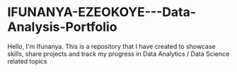 # IFUNANYA-EZEOKOYE---Data-Analysis-Portfolio
Hello, I'm Ifunanya.
This is a repository that I have created to showcase skills, share projects and track my progress in Data Analytics / Data Science related topics
